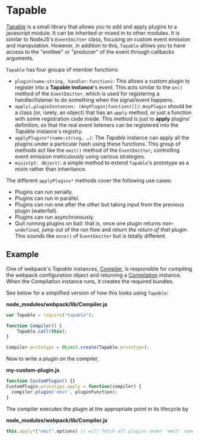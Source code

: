 # Tapable

[Tapable](https://github.com/webpack/tapable) is a small library that allows you to add and apply plugins to a javascript module. It can be inherited or mixed in to other modules. It is similar to NodeJS's `EventEmitter` class, focusing on custom event emission and manipulation. However, in addition to this, `Tapable` allows you to have access to the "emittee" or "producer" of the event through callbacks arguments.

`Tapable` has four groups of member functions:

* `plugin(name:string, handler:function)`: This allows a custom plugin to register into a **Tapable instance**'s event. This acts similar to the `on()` method of the `EventEmitter`, which is used for registering a handler/listener to do something when the signal/event happens.
* `apply(…pluginInstances: (AnyPlugin|function)[])`: `AnyPlugin` should be a class \(or, rarely, an object\) that has an `apply` method, or just a function with some registration code inside. This method is just to **apply** plugins' definition, so that the real event listeners can be registered into the _Tapable_ instance's registry.
* `applyPlugins*(name:string, …)`: The _Tapable_ instance can apply all the plugins under a particular hash using these functions. This group of methods act like the `emit()` method of the `EventEmitter`, controlling event emission meticulously using various strategies.
* `mixin(pt: Object)`: a simple method to extend `Tapable`'s prototype as a mixin rather than inheritance.

The different `applyPlugins*` methods cover the following use cases:

* Plugins can run serially.
* Plugins can run in parallel.
* Plugins can run one after the other but taking input from the previous plugin \(waterfall\).
* Plugins can run asynchronously.
* Quit running plugins on bail: that is, once one plugin returns non-`undefined`, jump out of the run flow and return _the return of that plugin_. This sounds like `once()` of `EventEmitter` but is totally different.

## Example

One of webpack's _Tapable_ instances, [Compiler](/api/compiler), is responsible for compiling the webpack configuration object and returning a [Compilation](/api/compilation) instance. When the Compilation instance runs, it creates the required bundles.

See below for a simplified version of how this looks using `Tapable`:

**node\_modules/webpack/lib/Compiler.js**

```js
var Tapable = require("tapable");

function Compiler() {
    Tapable.call(this);
}

Compiler.prototype = Object.create(Tapable.prototype);
```

Now to write a plugin on the compiler,

**my-custom-plugin.js**

```js
function CustomPlugin() {}
CustomPlugin.prototype.apply = function(compiler) {
  compiler.plugin('emit', pluginFunction);
}
```

The compiler executes the plugin at the appropriate point in its lifecycle by

**node\_modules/webpack/lib/Compiler.js**

```js
this.apply*("emit",options) // will fetch all plugins under 'emit' name and run them.
```



